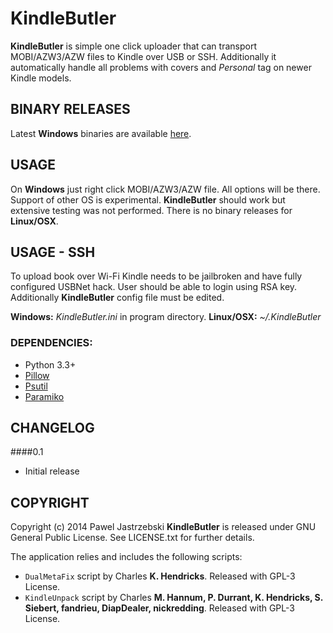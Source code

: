 KindleButler
============

**KindleButler** is simple one click uploader that can transport MOBI/AZW3/AZW files to Kindle over USB or SSH.
Additionally it automatically handle all problems with covers and *Personal* tag on newer Kindle models.

## BINARY RELEASES
Latest **Windows** binaries are available [here](https://github.com/AcidWeb/KindleButler/releases).

## USAGE
On **Windows** just right click MOBI/AZW3/AZW file. All options will be there.
Support of other OS is experimental. **KindleButler** should work but extensive testing was not performed.
There is no binary releases for **Linux/OSX**.

## USAGE - SSH
To upload book over Wi-Fi Kindle needs to be jailbroken and have fully configured USBNet hack.
User should be able to login using RSA key. Additionally **KindleButler** config file must be edited.

**Windows:** *KindleButler.ini* in program directory.
**Linux/OSX:** *~/.KindleButler*

### DEPENDENCIES:
- Python 3.3+
- [Pillow](http://pypi.python.org/pypi/Pillow/)
- [Psutil](https://pypi.python.org/pypi/psutil)
- [Paramiko](https://pypi.python.org/pypi/paramiko/)

## CHANGELOG
####0.1
* Initial release

## COPYRIGHT
Copyright (c) 2014 Pawel Jastrzebski
**KindleButler** is released under GNU General Public License. See LICENSE.txt for further details.

The application relies and includes the following scripts:
 - `DualMetaFix` script by Charles **K. Hendricks**. Released with GPL-3 License.
 - `KindleUnpack` script by Charles **M. Hannum, P. Durrant, K. Hendricks, S. Siebert, fandrieu, DiapDealer, nickredding**. Released with GPL-3 License.